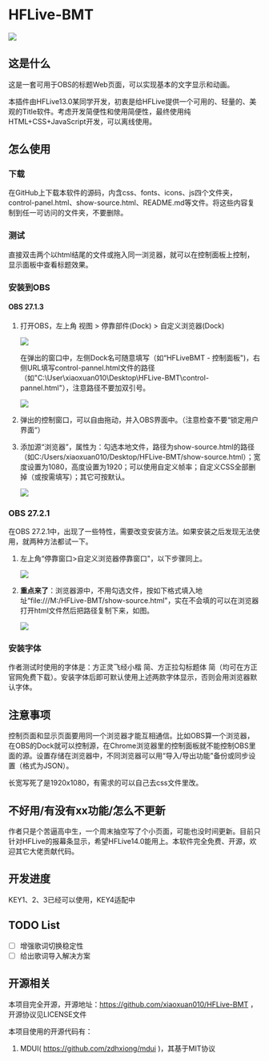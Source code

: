 # HFLive-BMT

![](https://i.bmp.ovh/imgs/2022/02/3984a1bfd6d18100.png)

## 这是什么

这是一套可用于OBS的标题Web页面，可以实现基本的文字显示和动画。

本插件由HFLive13.0某同学开发，初衷是给HFLive提供一个可用的、轻量的、美观的Title软件。考虑开发简便性和使用简便性，最终使用纯HTML+CSS+JavaScript开发，可以离线使用。

## 怎么使用

### 下载

在GitHub上下载本软件的源码，内含css、fonts、icons、js四个文件夹，control-panel.html、show-source.html、README.md等文件。将这些内容复制到任一可访问的文件夹，不要删除。

### 测试

直接双击两个以html结尾的文件或拖入同一浏览器，就可以在控制面板上控制，显示面板中查看标题效果。

### 安装到OBS

#### OBS 27.1.3

1. 打开OBS，左上角 视图 > 停靠部件(Dock) > 自定义浏览器(Dock)

   ![](https://i.bmp.ovh/imgs/2022/02/103d74983a6fb695.png)

   在弹出的窗口中，左侧Dock名可随意填写（如“HFLiveBMT - 控制面板")，右侧URL填写control-pannel.html文件的路径（如"C:\User\xiaoxuan010\Desktop\HFLive-BMT\control-pannel.html"），注意路径不要加双引号。

   ![](https://i.bmp.ovh/imgs/2022/02/b63175d47d7f718c.png)

2. 弹出的控制窗口，可以自由拖动，并入OBS界面中。（注意检查不要“锁定用户界面“）
3. 添加源“浏览器”，属性为：勾选本地文件，路径为show-source.html的路径（如C:/Users/xiaoxuan010/Desktop/HFLive-BMT/show-source.html）；宽度设置为1080，高度设置为1920；可以使用自定义帧率；自定义CSS全部删掉（或按需填写）；其它可按默认。

   ![](https://i.bmp.ovh/imgs/2022/02/c59fc1fdc110f583.png)

### OBS 27.2.1

在OBS 27.2.1中，出现了一些特性，需要改变安装方法。如果安装之后发现无法使用，就两种方法都试一下。

1. 左上角“停靠窗口>自定义浏览器停靠窗口"，以下步骤同上。

   ![](https://i.bmp.ovh/imgs/2022/02/ffa4889b56f7bf6f.png)

2. **重点来了**：浏览器源中，不用勾选文件，按如下格式填入地址“file:///M:/HFLive-BMT/show-source.html"，实在不会填的可以在浏览器打开html文件然后把路径复制下来，如图。

   ![](https://i.bmp.ovh/imgs/2022/02/530b6bb2ebdb5c88.png)



### 安装字体

作者测试时使用的字体是：方正灵飞经小楷 简、方正拉勾标题体 简（均可在方正官网免费下载）。安装字体后即可默认使用上述两款字体显示，否则会用浏览器默认字体。

## 注意事项

控制页面和显示页面要用同一个浏览器才能互相通信。比如OBS算一个浏览器，在OBS的Dock就可以控制源，在Chrome浏览器里的控制面板就不能控制OBS里面的源。设置存储在浏览器中，不同浏览器可以用“导入/导出功能"备份或同步设置（格式为JSON）。

长宽写死了是1920x1080，有需求的可以自己去css文件里改。



## 不好用/有没有xx功能/怎么不更新

作者只是个苦逼高中生，一个周末抽空写了个小页面，可能也没时间更新。目前只针对HFLive的报幕条显示，希望HFLive14.0能用上。本软件完全免费、开源，欢迎其它大佬贡献代码。

## 开发进度

KEY1、2、3已经可以使用，KEY4适配中

## TODO List

- [ ] 增强歌词切换稳定性
- [ ] 给出歌词导入解决方案

## 开源相关

本项目完全开源，开源地址：https://github.com/xiaoxuan010/HFLive-BMT ，开源协议见LICENSE文件

本项目使用的开源代码有：

1. MDUI( https://github.com/zdhxiong/mdui )，其基于MIT协议
